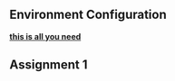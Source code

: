 ## Environment Configuration
**[this is all you need](https://web.stanford.edu/class/archive/cs/cs106b/cs106b.1228/about_assignments)**

## Assignment 1
